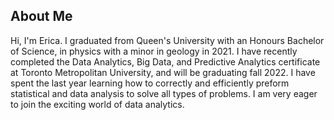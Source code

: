 ## About Me

Hi, I'm Erica. I graduated from Queen's University with an Honours Bachelor of Science,
in physics with a minor in geology in 2021. I have recently completed the Data Analytics, Big Data, and 
Predictive Analytics certificate at Toronto Metropolitan University, and will be graduating fall 2022. I have 
spent the last year learning how to correctly and efficiently preform statistical and data analysis to solve all 
types of problems. I am very eager to join the exciting world of data analytics. 






